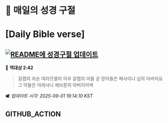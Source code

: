 # 🙏 매일의 성경 구절
# [Daily Bible verse]
## [![README에 성경구절 업데이트](https://github.com/DONGSUKA/first_test/actions/workflows/update-readme-bible.yml/badge.svg)](https://github.com/DONGSUKA/first_test/actions/workflows/update-readme-bible.yml)
<!-- START_BIBLE_VERSE -->
📖 **역대상 2:42**
> 갈렙의 자손 여라므엘의 아우 갈렙의 아들 곧 맏아들은 메사이니 십의 아버지요 그 아들은 마레사니 헤브론의 아버지이며

🕊️ _업데이트 시각: 2025-09-01 19:14:10 KST_
  <!-- END_BIBLE_VERSE -->
## GITHUB_ACTION

